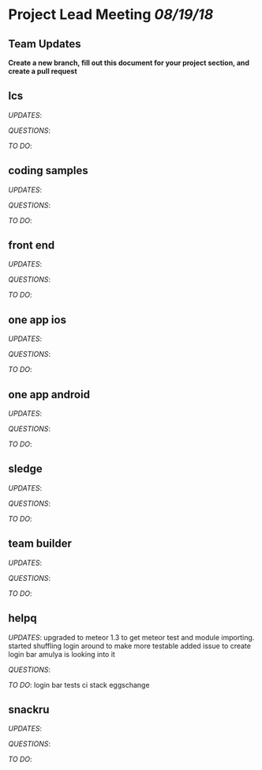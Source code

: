 # Project Lead Meeting *08/19/18*
## Team Updates

**Create a new branch, fill out this document for your project section, and create a pull request**

## lcs

_UPDATES_:

_QUESTIONS_:

_TO DO_:

## coding samples

_UPDATES_:

_QUESTIONS_:

_TO DO_:

## front end

_UPDATES_:

_QUESTIONS_:

_TO DO_:

## one app ios

_UPDATES_:

_QUESTIONS_:

_TO DO_:

## one app android

_UPDATES_:

_QUESTIONS_:

_TO DO_:

## sledge

_UPDATES_:

_QUESTIONS_:

_TO DO_:

## team builder

_UPDATES_:

_QUESTIONS_:

_TO DO_:

## helpq

_UPDATES_:
upgraded to meteor 1.3 to get meteor test and module importing.
started shuffling login around to make more testable
added issue to create login bar amulya is looking into it

_QUESTIONS_:

_TO DO_:
login bar
tests
ci
stack eggschange


## snackru

_UPDATES_:

_QUESTIONS_:

_TO DO_:
